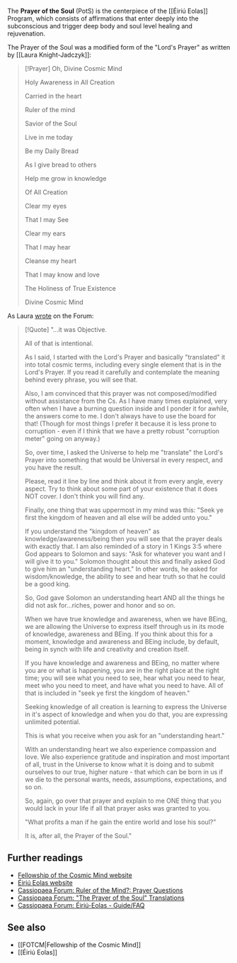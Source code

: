 
The **Prayer of the Soul** (PotS) is the centerpiece of the [[Éiriú Eolas]] Program, which consists of affirmations that enter deeply into the subconscious and trigger deep body and soul level healing and rejuvenation.

The Prayer of the Soul was a modified form of the "Lord's Prayer" as written by [[Laura Knight-Jadczyk]]:

> [!Prayer]
> Oh, Divine Cosmic Mind
> 
> Holy Awareness in All Creation
> 
> Carried in the heart
> 
> Ruler of the mind
> 
> Savior of the Soul
> 
> Live in me today
> 
> Be my Daily Bread
> 
> As I give bread to others
> 
> Help me grow in knowledge
> 
> Of All Creation
> 
> Clear my eyes
> 
> That I may See
> 
> Clear my ears
> 
> That I may hear
> 
> Cleanse my heart
> 
> That I may know and love
> 
> The Holiness of True Existence
> 
> Divine Cosmic Mind

As Laura [wrote](https://cassiopaea.org/forum/index.php/topic,12737.msg91680.html#msg91680) on the Forum:

> [!Quote]
> "...it was Objective.
> 
> All of that is intentional.
> 
> As I said, I started with the Lord's Prayer and basically "translated" it into total cosmic terms, including every single element that is in the Lord's Prayer. If you read it carefully and contemplate the meaning behind every phrase, you will see that.
> 
> Also, I am convinced that this prayer was not composed/modified without assistance from the Cs. As I have many times explained, very often when I have a burning question inside and I ponder it for awhile, the answers come to me. I don't always have to use the board for that! (Though for most things I prefer it because it is less prone to corruption - even if I think that we have a pretty robust "corruption meter" going on anyway.)
> 
> So, over time, I asked the Universe to help me "translate" the Lord's Prayer into something that would be Universal in every respect, and you have the result.
> 
> Please, read it line by line and think about it from every angle, every aspect. Try to think about some part of your existence that it does NOT cover. I don't think you will find any.
> 
> Finally, one thing that was uppermost in my mind was this: "Seek ye first the kingdom of heaven and all else will be added unto you."
> 
> If you understand the "kingdom of heaven" as knowledge/awareness/being then you will see that the prayer deals with exactly that. I am also reminded of a story in 1 Kings 3:5 where God appears to Solomon and says: "Ask for whatever you want and I will give it to you." Solomon thought about this and finally asked God to give him an "understanding heart." In other words, he asked for wisdom/knowledge, the ability to see and hear truth so that he could be a good king.
> 
> So, God gave Solomon an understanding heart AND all the things he did not ask for...riches, power and honor and so on.
> 
> When we have true knowledge and awareness, when we have BEing, we are allowing the Universe to express itself through us in its mode of knowledge, awareness and BEing. If you think about this for a moment, knowledge and awareness and BEing include, by default, being in synch with life and creativity and creation itself.
> 
> If you have knowledge and awareness and BEing, no matter where you are or what is happening, you are in the right place at the right time; you will see what you need to see, hear what you need to hear, meet who you need to meet, and have what you need to have. All of that is included in "seek ye first the kingdom of heaven."
> 
> Seeking knowledge of all creation is learning to express the Universe in it's aspect of knowledge and when you do that, you are expressing unlimited potential.
> 
> This is what you receive when you ask for an "understanding heart."
> 
> With an understanding heart we also experience compassion and love. We also experience gratitude and inspiration and most important of all, trust in the Universe to know what it is doing and to submit ourselves to our true, higher nature - that which can be born in us if we die to the personal wants, needs, assumptions, expectations, and so on.
> 
> So, again, go over that prayer and explain to me ONE thing that you would lack in your life if all that prayer asks was granted to you.
> 
> "What profits a man if he gain the entire world and lose his soul?"
> 
> It is, after all, the Prayer of the Soul."

Further readings
----------------

*   [Fellowship of the Cosmic Mind website](http://paleochristianity.org/)
*   [Éiriú Eolas website](http://eiriu-eolas.org/)
*   [Cassiopaea Forum: Ruler of the Mind?: Prayer Questions](https://cassiopaea.org/forum/index.php/topic,21925.0.html)
*   [Cassiopaea Forum: "The Prayer of the Soul" Translations](https://cassiopaea.org/forum/index.php/topic,12888.0.html)
*   [Cassiopaea Forum: Éiriú-Eolas - Guide/FAQ](https://cassiopaea.org/forum/index.php/topic,14410.0.html)

See also
--------

*   [[FOTCM|Fellowship of the Cosmic Mind]]
*   [[Éiriú Eolas]]